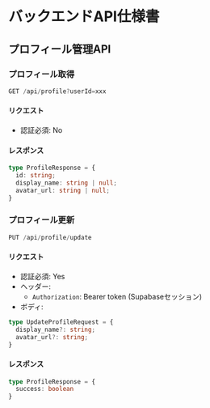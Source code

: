 # バックエンドAPI仕様書

## プロフィール管理API

### プロフィール取得
```typescript
GET /api/profile?userId=xxx
```

#### リクエスト
- 認証必須: No

#### レスポンス
```typescript
type ProfileResponse = {
  id: string;
  display_name: string | null;
  avatar_url: string | null;
}
```

### プロフィール更新
```typescript
PUT /api/profile/update
```

#### リクエスト
- 認証必須: Yes
- ヘッダー:
  - `Authorization`: Bearer token (Supabaseセッション)
- ボディ:
```typescript
type UpdateProfileRequest = {
  display_name?: string;
  avatar_url?: string;
}
```

#### レスポンス
```typescript
type ProfileResponse = {
  success: boolean
}
```